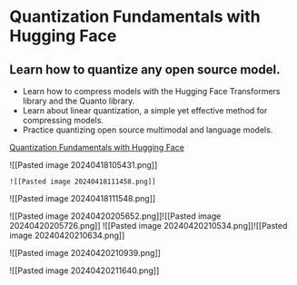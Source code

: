 # Quantization Fundamentals with Hugging Face
## Learn how to quantize any open source model.

- Learn how to compress models with the Hugging Face Transformers library and the Quanto library.
- Learn about linear quantization, a simple yet effective method for compressing models.
- Practice quantizing open source multimodal and language models.

[Quantization Fundamentals with Hugging Face](https://www.deeplearning.ai/short-courses/quantization-fundamentals-with-hugging-face/)


![[Pasted image 20240418105431.png]]

	![[Pasted image 20240418111458.png]]

![[Pasted image 20240418111548.png]]


![[Pasted image 20240420205652.png]]![[Pasted image 20240420205726.png]]
![[Pasted image 20240420210534.png]]![[Pasted image 20240420210634.png]]

![[Pasted image 20240420210939.png]]


![[Pasted image 20240420211640.png]]
